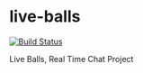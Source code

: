 # live-balls

[![Build Status](https://travis-ci.org/mzeybek89/live-balls.svg?branch=master)](https://travis-ci.org/mzeybek89/live-balls)

Live Balls, Real Time Chat Project
